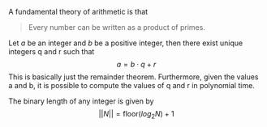  A fundamental theory of arithmetic is that
 > Every number can be written as a product of primes.

Let $a$ be an integer and $b$ be a positive integer, then there exist unique integers q and r such that 
$$a = b \cdot q + r$$
This is basically just the remainder theorem. Furthermore, given the values a and b, it is possible to compute the values of q and r in polynomial time.

The binary length of any integer is given by
$$||N|| = \text{floor}(log_2 N) + 1$$



 